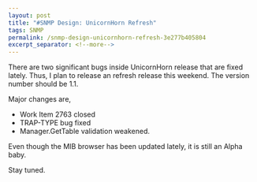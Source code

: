 ```yaml
---
layout: post
title: "#SNMP Design: UnicornHorn Refresh"
tags: SNMP
permalink: /snmp-design-unicornhorn-refresh-3e277b405804
excerpt_separator: <!--more-->
---
```

There are two significant bugs inside UnicornHorn release that are fixed lately. Thus, I plan to release an refresh release this weekend. The version number should be 1.1.

Major changes are,

* Work Item 2763 closed
* TRAP-TYPE bug fixed
* Manager.GetTable validation weakened.

Even though the MIB browser has been updated lately, it is still an Alpha baby.

Stay tuned.
<!--more-->